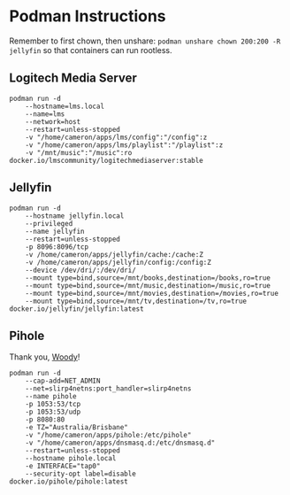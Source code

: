 # Podman Instructions 
Remember to first chown, then unshare: `podman unshare chown 200:200 -R jellyfin` so that containers can run rootless.

## Logitech Media Server
```
podman run -d
	--hostname=lms.local
	--name=lms
	--network=host
	--restart=unless-stopped
	-v "/home/cameron/apps/lms/config":"/config":z
	-v "/home/cameron/apps/lms/playlist":"/playlist":z
	-v "/mnt/music":"/music":ro
docker.io/lmscommunity/logitechmediaserver:stable
```

## Jellyfin
```
podman run -d
	--hostname jellyfin.local
	--privileged 
	--name jellyfin
	--restart=unless-stopped
	-p 8096:8096/tcp
	-v /home/cameron/apps/jellyfin/cache:/cache:Z
	-v /home/cameron/apps/jellyfin/config:/config:Z
	--device /dev/dri/:/dev/dri/
	--mount type=bind,source=/mnt/books,destination=/books,ro=true
	--mount type=bind,source=/mnt/music,destination=/music,ro=true
	--mount type=bind,source=/mnt/movies,destination=/movies,ro=true
	--mount type=bind,source=/mnt/tv,destination=/tv,ro=true
docker.io/jellyfin/jellyfin:latest
```

## Pihole
Thank you, [Woody](https://b-woody.com/posts/2022-05-12-pihole-on-a-rootless-podman-container/)!
```
podman run -d
    --cap-add=NET_ADMIN
    --net=slirp4netns:port_handler=slirp4netns
    --name pihole
    -p 1053:53/tcp
    -p 1053:53/udp
    -p 8080:80
    -e TZ="Australia/Brisbane"
    -v "/home/cameron/apps/pihole:/etc/pihole"
    -v "/home/cameron/apps/dnsmasq.d:/etc/dnsmasq.d"
    --restart=unless-stopped
    --hostname pihole.local
    -e INTERFACE="tap0"
    --security-opt label=disable
docker.io/pihole/pihole:latest
```